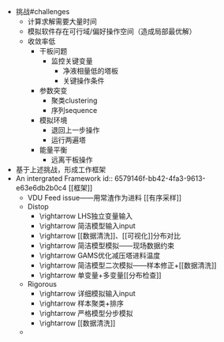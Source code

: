 - 挑战#challenges
	- 计算求解需要大量时间
	- 模拟软件存在可行域/偏好操作空间（造成局部最优解）
	- 收敛率低
		- 干板问题
			- 监控关键变量
				- 净液相量低的塔板
				- 关键操作条件
		- 参数突变
			- 聚类clustering
			- 序列sequence
		- 模拟环境
			- 退回上一步操作
			- 运行两遍塔
		- 能量平衡
			- 远离干板操作
- 基于上述挑战，形成工作框架
- An intergrated Framework
  id:: 6579146f-bb42-4fa3-9613-e63e6db2b0c4
  [[框架]]
	- VDU Feed issue——用常渣作为进料
	  [[有序采样]]
	- Distop
		- \rightarrow LHS独立变量输入
		- \rightarrow 简洁模型输入input
		- \rightarrow [[数据清洗]]、[[可视化]]分布对比
		- \rightarrow 简洁模型模拟——现场数据约束
		- \rightarrow GAMS优化减压塔进料温度
		- \rightarrow 简洁模型二次模拟——样本修正+[[数据清洗]]
		- \rightarrow 单变量+多变量[[分布检查]]
	- Rigorous
		- \rightarrow 详细模拟输入input
		- \rightarrow 样本聚类+排序
		- \rightarrow 严格模型分步模拟
		- \rightarrow [[数据清洗]]
	-